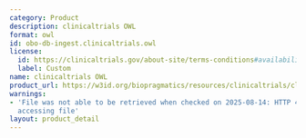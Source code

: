 ```yaml
---
category: Product
description: clinicaltrials OWL
format: owl
id: obo-db-ingest.clinicaltrials.owl
license:
  id: https://clinicaltrials.gov/about-site/terms-conditions#availability
  label: Custom
name: clinicaltrials OWL
product_url: https://w3id.org/biopragmatics/resources/clinicaltrials/clinicaltrials.owl
warnings:
- 'File was not able to be retrieved when checked on 2025-08-14: HTTP 404 error when
  accessing file'
layout: product_detail
---
```

